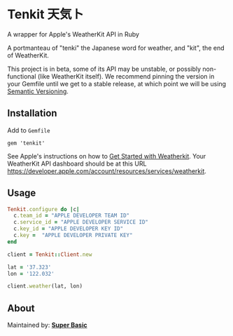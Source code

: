 # Tenkit 天気ト

A wrapper for Apple's WeatherKit API in Ruby

A portmanteau of "tenki" the Japanese word for weather, and "kit", the end of WeatherKit.

This project is in beta, some of its API may be unstable, or possibly non-functional (like WeatherKit itself). We recommend pinning the version in your Gemfile until we get to a stable release, at which point we will be using [Semantic Versioning](https://semver.org/).

## Installation

Add to `Gemfile`

```
gem 'tenkit'
```

See Apple's instructions on how to [Get Started with Weatherkit](https://developer.apple.com/weatherkit/get-started/). Your WeatherKit API dashboard should be at this URL <https://developer.apple.com/account/resources/services/weatherkit>.



## Usage

```ruby
Tenkit.configure do |c|
  c.team_id = "APPLE DEVELOPER TEAM ID"
  c.service_id = "APPLE DEVELOPER SERVICE ID"
  c.key_id = "APPLE DEVELOPER KEY ID"
  c.key =  "APPLE DEVELOPER PRIVATE KEY"
end

client = Tenkit::Client.new

lat = '37.323'
lon = '122.032'

client.weather(lat, lon)
```


## About

Maintained by: **[Super Basic](https://superbasic.xyz)**
